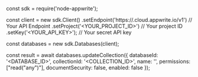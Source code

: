 const sdk = require('node-appwrite');

const client = new sdk.Client()
    .setEndpoint('https://<REGION>.cloud.appwrite.io/v1') // Your API Endpoint
    .setProject('<YOUR_PROJECT_ID>') // Your project ID
    .setKey('<YOUR_API_KEY>'); // Your secret API key

const databases = new sdk.Databases(client);

const result = await databases.updateCollection({
    databaseId: '<DATABASE_ID>',
    collectionId: '<COLLECTION_ID>',
    name: '<NAME>',
    permissions: ["read("any")"],
    documentSecurity: false,
    enabled: false
});
